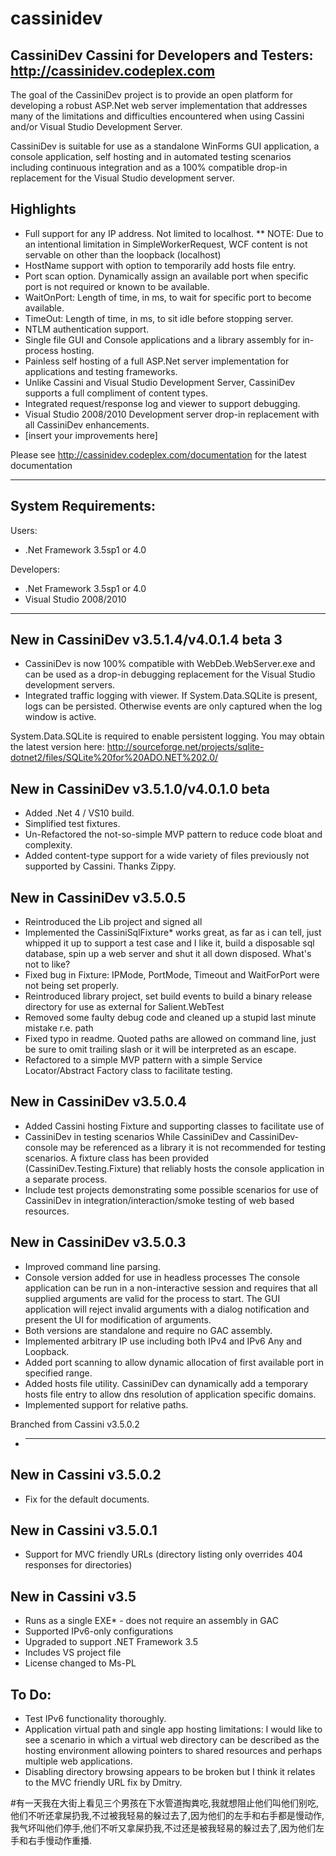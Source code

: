 # cassinidev
CassiniDev
Cassini for Developers and Testers:  http://cassinidev.codeplex.com
------------------------------------------------------------------------------------------

The goal of the CassiniDev project is to provide an open platform for developing a robust 
ASP.Net web server implementation that addresses many of the limitations and difficulties 
encountered when using Cassini and/or Visual Studio Development Server.

CassiniDev is suitable for use as a standalone WinForms GUI application, a console 
application, self hosting and in automated testing scenarios including continuous 
integration and as a 100% compatible drop-in replacement for the Visual Studio development 
server.


Highlights
------------------------------------------------------------------------------------------
* Full support for any IP address. Not limited to localhost.
** NOTE: Due to an intentional limitation in SimpleWorkerRequest, WCF content is not 
   servable on other than the loopback (localhost)
* HostName support with option to temporarily add hosts file entry.
* Port scan option. Dynamically assign an available port when specific port is not required 
  or known to be available.
* WaitOnPort: Length of time, in ms, to wait for specific port to become available.
* TimeOut: Length of time, in ms, to sit idle before stopping server.
* NTLM authentication support.
* Single file GUI and Console applications and a library assembly for in-process hosting.
* Painless self hosting of a full ASP.Net server implementation for applications and testing
  frameworks.
* Unlike Cassini and Visual Studio Development Server, CassiniDev supports a full compliment 
  of content types.
* Integrated request/response log and viewer to support debugging.
* Visual Studio 2008/2010 Development server drop-in replacement with all CassiniDev 
  enhancements.
* [insert your improvements here]



Please see http://cassinidev.codeplex.com/documentation for the latest documentation

------------------------------------------------------------------------------------------
System Requirements:
------------------------------------------------------------------------------------------
Users:
* .Net Framework 3.5sp1 or 4.0

Developers:
* .Net Framework 3.5sp1 or 4.0
* Visual Studio 2008/2010
 
------------------------------------------------------------------------------------------
New in CassiniDev v3.5.1.4/v4.0.1.4 beta 3
------------------------------------------------------------------------------------------
* CassiniDev is now 100% compatible with WebDeb.WebServer.exe and can be
  used as a drop-in debugging replacement for the Visual Studio development servers.
* Integrated traffic logging with viewer. If System.Data.SQLite is present, logs can be 
  persisted. Otherwise events are only captured when the log window is active.

 
System.Data.SQLite is required to enable persistent logging. You may obtain the 
latest version here:
http://sourceforge.net/projects/sqlite-dotnet2/files/SQLite%20for%20ADO.NET%202.0/

 
New in CassiniDev v3.5.1.0/v4.0.1.0 beta
------------------------------------------------------------------------------------------
* Added .Net 4 / VS10 build. 
* Simplified test fixtures. 
* Un-Refactored the not-so-simple MVP pattern to reduce code bloat and 
  complexity. 
* Added content-type support for a wide variety of files previously not 
  supported by Cassini. Thanks Zippy. 
 
New in CassiniDev v3.5.0.5
------------------------------------------------------------------------------------------
* Reintroduced the Lib project and signed all 
* Implemented the CassiniSqlFixture*  works great, as far as i can tell, just 
  whipped it up to support a test case and I like it, build a disposable sql 
  database, spin up a web server and shut it all down disposed. What's not to 
  like? 
* Fixed bug in Fixture: IPMode, PortMode, Timeout and WaitForPort were not being 
  set properly. 
* Reintroduced library project, set build events to build a binary release 
  directory for use as external for Salient.WebTest 
* Removed some faulty debug code and cleaned up a stupid last minute mistake 
  r.e. path 
* Fixed typo in readme. Quoted paths are allowed on command line, just be sure 
  to omit trailing slash or it will be interpreted as an escape. 
* Refactored to a simple MVP pattern with a simple Service Locator/Abstract 
  Factory class to facilitate testing. 

New in CassiniDev v3.5.0.4
------------------------------------------------------------------------------------------
* Added Cassini hosting Fixture and supporting classes to facilitate use of 
* CassiniDev in testing scenarios 
    While CassiniDev and CassiniDev-console may be referenced as a library it is 
    not recommended for testing scenarios.
    A fixture class has been provided (CassiniDev.Testing.Fixture) that reliably 
    hosts the console application in a separate process. 
* Include test projects demonstrating some possible scenarios for use of 
  CassiniDev in integration/interaction/smoke testing of web based resources. 

New in CassiniDev v3.5.0.3
------------------------------------------------------------------------------------------
* Improved command line parsing. 
* Console version added for use in headless processes 
    The console application can be run in a non-interactive session and requires 
    that all supplied arguments are valid for the process to start. 
    The GUI application will reject invalid arguments with a dialog notification 
    and present the UI for modification of arguments. 
* Both versions are standalone and require no GAC assembly. 
* Implemented arbitrary IP use including both IPv4 and IPv6 Any and Loopback. 
* Added port scanning to allow dynamic allocation of first available port in 
  specified range. 
* Added hosts file utility. CassiniDev can dynamically add a temporary hosts 
  file entry to allow dns resolution of application specific domains. 
* Implemented support for relative paths. 

Branched from Cassini v3.5.0.2
* -----------------------------------------------------------------------------------------
New in Cassini v3.5.0.2
------------------------------------------------------------------------------------------
* Fix for the default documents. 

New in Cassini v3.5.0.1
------------------------------------------------------------------------------------------
* Support for MVC friendly URLs (directory listing only overrides 404 responses 
  for directories) 

New in Cassini v3.5
------------------------------------------------------------------------------------------
* Runs as a single EXE* - does not require an assembly in GAC 
* Supported IPv6-only configurations 
* Upgraded to support .NET Framework 3.5 
* Includes VS project file 
* License changed to Ms-PL 

To Do:
------------------------------------------------------------------------------------------ 
* Test IPv6 functionality thoroughly. 
* Application virtual path and single app hosting limitations:
    I would like to see a scenario in which a virtual web directory can be 
    described as the hosting environment allowing pointers to shared resources 
    and perhaps multiple web applications. 
* Disabling directory browsing appears to be broken but I think it relates to the MVC
  friendly URL fix by Dmitry.
  
#有一天我在大街上看见三个男孩在下水管道掏粪吃,我就想阻止他们叫他们别吃,他们不听还拿屎扔我,不过被我轻易的躲过去了,因为他们的左手和右手都是慢动作,我气坏叫他们停手,他们不听又拿屎扔我,不过还是被我轻易的躲过去了,因为他们左手和右手慢动作重播.
